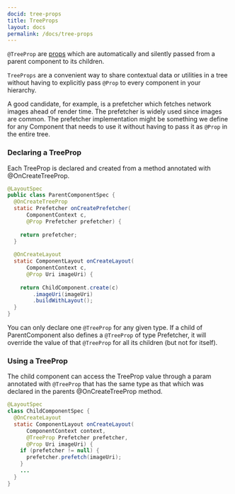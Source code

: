 ```yaml
---
docid: tree-props 
title: TreeProps
layout: docs
permalink: /docs/tree-props
---
```


`@TreeProp` are [props](/docs/props) which are automatically and silently passed from a parent component to its children.

`TreeProps` are a convenient way to share contextual data or utilities in a tree without having to explicitly pass `@Prop` to every component in your hierarchy. 

A good candidate, for example, is a prefetcher which fetches network images ahead of render time. The prefetcher is widely used since images are common. The prefetcher implementation might be something we define for any Component that needs to use it without having to pass it as `@Prop` in the entire tree.

### Declaring a TreeProp 

Each TreeProp is declared and created from a method annotated with @OnCreateTreeProp.

``` java
@LayoutSpec
public class ParentComponentSpec {
  @OnCreateTreeProp
  static Prefetcher onCreatePrefetcher(
      ComponentContext c,
      @Prop Prefetcher prefetcher) {
      
    return prefetcher;
  }
  
  @OnCreateLayout
  static ComponentLayout onCreateLayout(
      ComponentContext c,
      @Prop Uri imageUri) {
      
    return ChildComponent.create(c)
        .imageUri(imageUri)
        .buildWithLayout();
  }
}
```

You can only declare one `@TreeProp` for any given type. If a child of ParentComponent also defines a `@TreeProp` of type Prefetcher, it will override the value of that `@TreeProp` for all its children (but not for itself).

### Using a TreeProp #

The child component can access the TreeProp value through a param annotated with `@TreeProp` that has the same type as that which was declared in the parents @OnCreateTreeProp method.

``` java
@LayoutSpec
class ChildComponentSpec {
  @OnCreateLayout
  static ComponentLayout onCreateLayout(
      ComponentContext context,
      @TreeProp Prefetcher prefetcher,
      @Prop Uri imageUri) {
    if (prefetcher != null) {
      prefetcher.prefetch(imageUri);
    }
    ...
  }
}
```
